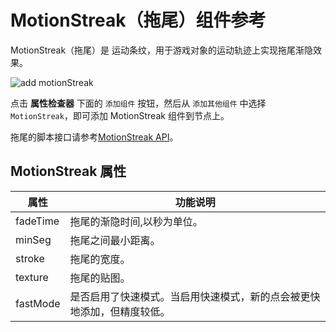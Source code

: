 # MotionStreak（拖尾）组件参考

MotionStreak（拖尾）是 运动条纹，用于游戏对象的运动轨迹上实现拖尾渐隐效果。

![add motionStreak](motion-streak/add-motion-streak.png)

点击 **属性检查器** 下面的 `添加组件` 按钮，然后从 `添加其他组件` 中选择 `MotionStreak`，即可添加 MotionStreak 组件到节点上。

拖尾的脚本接口请参考[MotionStreak API](../api/classes/MotionStreak.html)。

## MotionStreak 属性

| 属性 |   功能说明
| -------------- | ----------- |
| fadeTime | 拖尾的渐隐时间,以秒为单位。|
| minSeg   | 拖尾之间最小距离。|
| stroke   | 拖尾的宽度。|
| texture  | 拖尾的贴图。|
| fastMode | 是否启用了快速模式。当启用快速模式，新的点会被更快地添加，但精度较低。|
